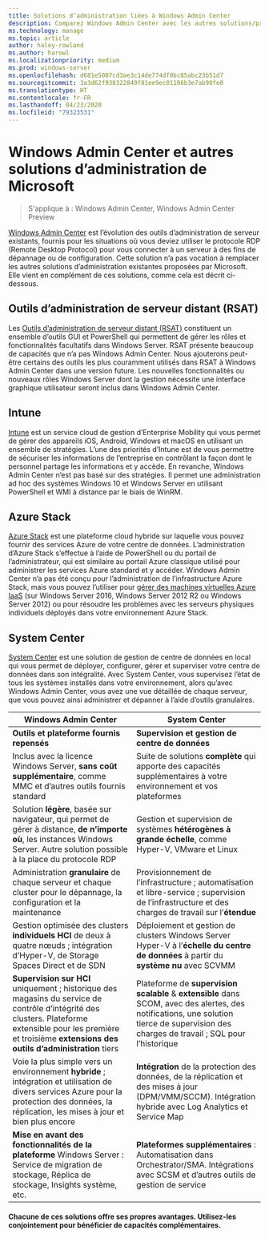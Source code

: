 ```yaml
---
title: Solutions d’administration liées à Windows Admin Center
description: Comparez Windows Admin Center avec les autres solutions/produits d’administration et de supervision de Microsoft et découvrez en quoi ils sont complémentaires (projet Honolulu)
ms.technology: manage
ms.topic: article
author: haley-rowland
ms.author: harowl
ms.localizationpriority: medium
ms.prod: windows-server
ms.openlocfilehash: d681e5007cd3ae3c14de774df0bc85abc23b51d7
ms.sourcegitcommit: 3a3d62f938322849f81ee9ec01186b3e7ab90fe0
ms.translationtype: HT
ms.contentlocale: fr-FR
ms.lasthandoff: 04/23/2020
ms.locfileid: "79323531"
---
```

# <a name="windows-admin-center-and-related-management-solutions-from-microsoft"></a>Windows Admin Center et autres solutions d’administration de Microsoft

>S'applique à : Windows Admin Center, Windows Admin Center Preview

[Windows Admin Center](windows-admin-center.md) est l’évolution des outils d’administration de serveur existants, fournis pour les situations où vous deviez utiliser le protocole RDP (Remote Desktop Protocol) pour vous connecter à un serveur à des fins de dépannage ou de configuration. Cette solution n’a pas vocation à remplacer les autres solutions d’administration existantes proposées par Microsoft. Elle vient en complément de ces solutions, comme cela est décrit ci-dessous.

## <a name="remote-server-administration-tools-rsat"></a>Outils d’administration de serveur distant (RSAT)

Les [Outils d’administration de serveur distant (RSAT)](https://docs.microsoft.com/windows-server/remote/remote-server-administration-tools) constituent un ensemble d’outils GUI et PowerShell qui permettent de gérer les rôles et fonctionnalités facultatifs dans Windows Server. RSAT présente beaucoup de capacités que n’a pas Windows Admin Center. Nous ajouterons peut-être certains des outils les plus couramment utilisés dans RSAT à Windows Admin Center dans une version future. Les nouvelles fonctionnalités ou nouveaux rôles Windows Server dont la gestion nécessite une interface graphique utilisateur seront inclus dans Windows Admin Center.

## <a name="intune"></a>Intune

[Intune](https://www.microsoft.com/cloud-platform/microsoft-intune) est un service cloud de gestion d’Enterprise Mobility qui vous permet de gérer des appareils iOS, Android, Windows et macOS en utilisant un ensemble de stratégies. L’une des priorités d’Intune est de vous permettre de sécuriser les informations de l’entreprise en contrôlant la façon dont le personnel partage les informations et y accède. En revanche, Windows Admin Center n’est pas basé sur des stratégies. Il permet une administration ad hoc des systèmes Windows 10 et Windows Server en utilisant PowerShell et WMI à distance par le biais de WinRM.

## <a name="azure-stack"></a>Azure Stack

[Azure Stack](https://azure.microsoft.com/overview/azure-stack/) est une plateforme cloud hybride sur laquelle vous pouvez fournir des services Azure de votre centre de données. L’administration d’Azure Stack s’effectue à l’aide de PowerShell ou du portail de l’administrateur, qui est similaire au portail Azure classique utilisé pour administrer les services Azure standard et y accéder. Windows Admin Center n’a pas été conçu pour l’administration de l’infrastructure Azure Stack, mais vous pouvez l’utiliser pour [gérer des machines virtuelles Azure IaaS](../azure/manage-azure-vms.md) (sur Windows Server 2016, Windows Server 2012 R2 ou Windows Server 2012) ou pour résoudre les problèmes avec les serveurs physiques individuels déployés dans votre environnement Azure Stack.

## <a name="system-center"></a>System Center

[System Center](https://www.microsoft.com/cloud-platform/system-center) est une solution de gestion de centre de données en local qui vous permet de déployer, configurer, gérer et superviser votre centre de données dans son intégralité. Avec System Center, vous supervisez l’état de tous les systèmes installés dans votre environnement, alors qu’avec Windows Admin Center, vous avez une vue détaillée de chaque serveur, que vous pouvez ainsi administrer et dépanner à l’aide d’outils granulaires.

| Windows Admin Center                 | System Center                      |
|--------------------------------------|------------------------------------|
| **Outils et plateforme fournis repensés** | **Supervision et gestion de centre de données** |
| Inclus avec la licence Windows Server, **sans coût supplémentaire**, comme MMC et d’autres outils fournis standard | Suite de solutions **complète** qui apporte des capacités supplémentaires à votre environnement et vos plateformes |
| Solution **légère**, basée sur navigateur, qui permet de gérer à distance, **de n’importe où**, les instances Windows Server. Autre solution possible à la place du protocole RDP | Gestion et supervision de systèmes **hétérogènes** **à grande échelle**, comme Hyper-V, VMware et Linux |
|Administration **granulaire** de chaque serveur et chaque cluster pour le dépannage, la configuration et la maintenance|Provisionnement de l’infrastructure ; automatisation et libre-service ; supervision de l’infrastructure et des charges de travail sur l’**étendue**|
|Gestion optimisée des clusters **individuels** **HCI** de deux à quatre nœuds ; intégration d’Hyper-V, de Storage Spaces Direct et de SDN|Déploiement et gestion de clusters Windows Server Hyper-V à l’**échelle du centre de données** à partir du **système nu** avec SCVMM|
|**Supervision sur HCI** uniquement ; historique des magasins du service de contrôle d’intégrité des clusters. Plateforme extensible pour les première et troisième **extensions des outils d’administration** tiers|Plateforme de **supervision scalable** & **extensible** dans SCOM, avec des alertes, des notifications, une solution tierce de supervision des charges de travail ; SQL pour l’historique|
|Voie la plus simple vers un environnement **hybride** ; intégration et utilisation de divers services Azure pour la protection des données, la réplication, les mises à jour et bien plus encore|**Intégration** de la protection des données, de la réplication et des mises à jour (DPM/VMM/SCCM). Intégration hybride avec Log Analytics et Service Map|
|**Mise en avant des fonctionnalités de la plateforme** Windows Server : Service de migration de stockage, Réplica de stockage, Insights système, etc.|**Plateformes supplémentaires** : Automatisation dans Orchestrator/SMA. Intégrations avec SCSM et d’autres outils de gestion de service|

#### <a name="each-delivers-targeted-value-independently-better-together-with-complementary-capabilities"></a>Chacune de ces solutions offre ses propres avantages. **Utilisez-les conjointement** pour bénéficier de capacités complémentaires.
